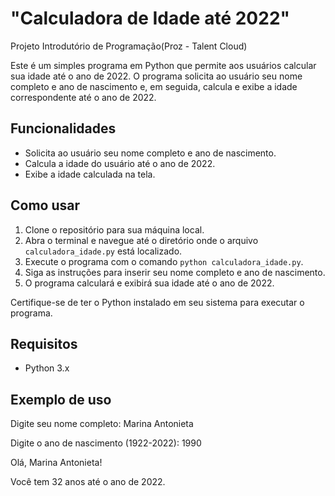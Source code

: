# "Calculadora de Idade até 2022"
Projeto Introdutório de Programação(Proz - Talent Cloud)

Este é um simples programa em Python que permite aos usuários calcular sua idade até o ano de 2022. O programa solicita ao usuário seu nome completo e ano de nascimento e, em seguida, calcula e exibe a idade correspondente até o ano de 2022.

## Funcionalidades

- Solicita ao usuário seu nome completo e ano de nascimento.
- Calcula a idade do usuário até o ano de 2022.
- Exibe a idade calculada na tela.

## Como usar

1. Clone o repositório para sua máquina local.
2. Abra o terminal e navegue até o diretório onde o arquivo `calculadora_idade.py` está localizado.
3. Execute o programa com o comando `python calculadora_idade.py`.
4. Siga as instruções para inserir seu nome completo e ano de nascimento.
5. O programa calculará e exibirá sua idade até o ano de 2022.

Certifique-se de ter o Python instalado em seu sistema para executar o programa.

## Requisitos

- Python 3.x

## Exemplo de uso

Digite seu nome completo: Marina Antonieta

Digite o ano de nascimento (1922-2022): 1990

Olá, Marina Antonieta!

Você tem 32 anos até o ano de 2022.

